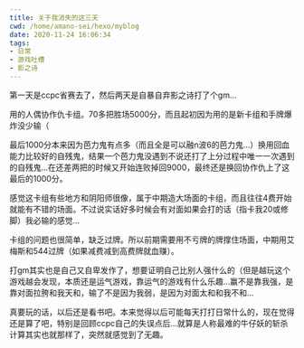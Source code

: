 ```yaml
---
title: 关于我消失的这三天
cwd: /home/amano-sei/hexo/myblog
date: 2020-11-24 16:06:34
tags:
- 日常
- 游戏吐槽
- 影之诗
---
```


第一天是ccpc省赛去了，然后两天是自暴自弃影之诗打了个gm...

用的人偶协作仇卡组。70多把胜场5000分，而且起初因为用的是新卡组和手牌爆炸没少输（

最后1000分本来因为芭力鬼有点多（而且全是可以融n波6的芭力鬼...）换用回血能力比较好的自残鬼，结果一个芭力鬼没遇到不说还打了上分过程中唯一一次遇到的自残鬼...在还差两把的时候又开始连败掉回9000，最终还是换回协作仇上了这最后的1000分。

感觉这卡组有些地方和阴阳师很像，属于中期造大场面的卡组，而且往往4费开始就能有不错的场面。不过说实话好多时候会有对面如果会打的话（指卡我20或修脚）我必输的感觉...

卡组的问题也很简单，缺乏过牌。所以前期需要用不亏牌的牌撑住场面，中期用艾梅斯和544过牌（如果减费减到高费牌就血赚）。

打gm其实也是自己又自卑发作了，想要证明自己比别人强什么的（但是越玩这个游戏越会发现，本质还是运气游戏，靠运气的游戏有什么乐趣...赢不是靠我强，是靠对面拉胯和我天和，输了不是因为我弱，是因为对面太和和我不和...

真要玩的话，以后还是看书吧。本来觉得以后可能每天打打日常什么的，现在觉得还是算了吧，特别是回顾ccpc自己的失误点后...就算是人称最难的牛仔妖的斩杀计算其实也就那样了，突然就感觉到了无趣。

